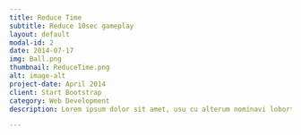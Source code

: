 ```yaml
---
title: Reduce Time
subtitle: Reduce 10sec gameplay
layout: default
modal-id: 2
date: 2014-07-17
img: Ball.png
thumbnail: ReduceTime.png
alt: image-alt
project-date: April 2014
client: Start Bootstrap
category: Web Development
description: Lorem ipsum dolor sit amet, usu cu alterum nominavi lobortis. At duo novum diceret. Tantas apeirian vix et, usu sanctus postulant inciderint ut, populo diceret necessitatibus in vim. Cu eum dicam feugiat noluisse.

---
```

